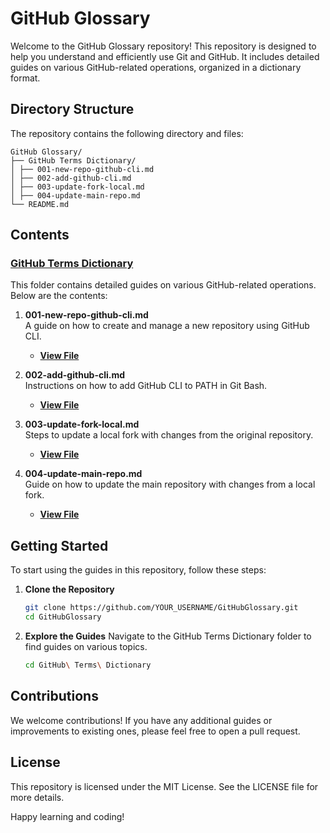 # GitHub Glossary

Welcome to the GitHub Glossary repository! This repository is designed to help you understand and efficiently use Git and GitHub. It includes detailed guides on various GitHub-related operations, organized in a dictionary format.

## Directory Structure

The repository contains the following directory and files:

```
GitHub Glossary/
├── GitHub Terms Dictionary/
│ ├── 001-new-repo-github-cli.md
│ ├── 002-add-github-cli.md
│ ├── 003-update-fork-local.md
│ ├── 004-update-main-repo.md
└── README.md
```


## Contents

### [GitHub Terms Dictionary](./GitHub%20Terms%20Dictionary)

This folder contains detailed guides on various GitHub-related operations. Below are the contents:

1. **001-new-repo-github-cli.md**  
   A guide on how to create and manage a new repository using GitHub CLI.
   
   - **[View File](./GitHub%20Terms%20Dictionary/001-new-repo-github-cli.md)**
   
2. **002-add-github-cli.md**  
   Instructions on how to add GitHub CLI to PATH in Git Bash.
   
   - **[View File](./GitHub%20Terms%20Dictionary/002-add-github-cli.md)**
   
3. **003-update-fork-local.md**  
   Steps to update a local fork with changes from the original repository.
   
   - **[View File](./GitHub%20Terms%20Dictionary/003-update-fork-local.md)**
   
4. **004-update-main-repo.md**  
   Guide on how to update the main repository with changes from a local fork.
   
   - **[View File](./GitHub%20Terms%20Dictionary/004-update-main-repo.md)**

## Getting Started

To start using the guides in this repository, follow these steps:

1. **Clone the Repository**

   ```bash
   git clone https://github.com/YOUR_USERNAME/GitHubGlossary.git
   cd GitHubGlossary

2. **Explore the Guides**
    Navigate to the GitHub Terms Dictionary folder to find guides on various topics.
    
    ```bash
    cd GitHub\ Terms\ Dictionary

## Contributions

We welcome contributions! If you have any additional guides or improvements to existing ones, please feel free to open a pull request.

## License
This repository is licensed under the MIT License. See the LICENSE file for more details.

Happy learning and coding!